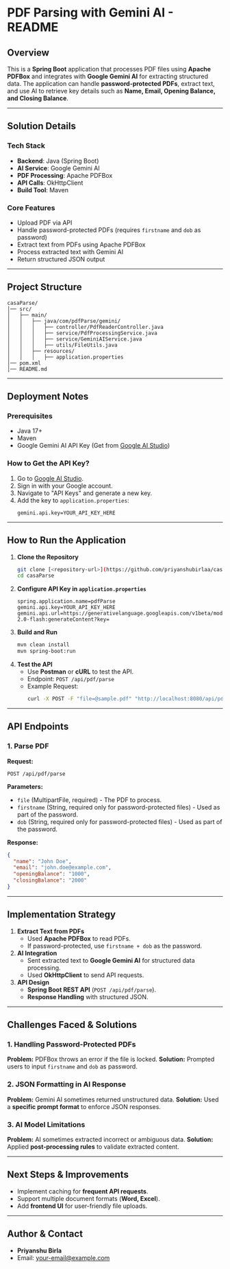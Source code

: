 # **PDF Parsing with Gemini AI - README**

## **Overview**
This is a **Spring Boot** application that processes PDF files using **Apache PDFBox** and integrates with **Google Gemini AI** for extracting structured data. The application can handle **password-protected PDFs**, extract text, and use AI to retrieve key details such as **Name, Email, Opening Balance, and Closing Balance**.

---

## **Solution Details**
### **Tech Stack**
- **Backend**: Java (Spring Boot)
- **AI Service**: Google Gemini AI
- **PDF Processing**: Apache PDFBox
- **API Calls**: OkHttpClient
- **Build Tool**: Maven

### **Core Features**
- Upload PDF via API
- Handle password-protected PDFs (requires `firstname` and `dob` as password)
- Extract text from PDFs using Apache PDFBox
- Process extracted text with Gemini AI
- Return structured JSON output

---

## **Project Structure**
```
casaParse/
│── src/
│   ├── main/
│   │   ├── java/com/pdfParse/gemini/
│   │   │   ├── controller/PdfReaderController.java
│   │   │   ├── service/PdfProcessingService.java
│   │   │   ├── service/GeminiAIService.java
│   │   │   ├── utils/FileUtils.java
│   │   ├── resources/
│   │   │   ├── application.properties
│── pom.xml
│── README.md
```

---

## **Deployment Notes**
### **Prerequisites**
- Java 17+
- Maven
- Google Gemini AI API Key (Get from [Google AI Studio](https://aistudio.google.com/))

### **How to Get the API Key?**
1. Go to [Google AI Studio](https://aistudio.google.com/).
2. Sign in with your Google account.
3. Navigate to "API Keys" and generate a new key.
4. Add the key to `application.properties`:
   ```properties
   gemini.api.key=YOUR_API_KEY_HERE
   ```

---

## **How to Run the Application**
1. **Clone the Repository**
   ```bash
   git clone [<repository-url>](https://github.com/priyanshubirlaa/casaParse)
   cd casaParse
   ```
2. **Configure API Key in `application.properties`**
   ```properties
   spring.application.name=pdfParse
   gemini.api.key=YOUR_API_KEY_HERE
   gemini.api.url=https://generativelanguage.googleapis.com/v1beta/models/gemini-2.0-flash:generateContent?key=
   ```
3. **Build and Run**
   ```bash
   mvn clean install
   mvn spring-boot:run
   ```
4. **Test the API**
   - Use **Postman** or **cURL** to test the API.
   - Endpoint: `POST /api/pdf/parse`
   - Example Request:
     ```bash
     curl -X POST -F "file=@sample.pdf" "http://localhost:8080/api/pdf/parse"
     ```

---

## **API Endpoints**
### **1. Parse PDF**
**Request:**
```http
POST /api/pdf/parse
```
**Parameters:**
- `file` (MultipartFile, required) - The PDF to process.
- `firstname` (String, required only for password-protected files) - Used as part of the password.
- `dob` (String, required only for password-protected files) - Used as part of the password.

**Response:**
```json
{
  "name": "John Doe",
  "email": "john.doe@example.com",
  "openingBalance": "1000",
  "closingBalance": "2000"
}
```

---

## **Implementation Strategy**
1. **Extract Text from PDFs**
   - Used **Apache PDFBox** to read PDFs.
   - If password-protected, use `firstname + dob` as the password.
2. **AI Integration**
   - Sent extracted text to **Google Gemini AI** for structured data processing.
   - Used **OkHttpClient** to send API requests.
3. **API Design**
   - **Spring Boot REST API** (`POST /api/pdf/parse`).
   - **Response Handling** with structured JSON.

---

## **Challenges Faced & Solutions**
### **1. Handling Password-Protected PDFs**
**Problem:** PDFBox throws an error if the file is locked.
**Solution:** Prompted users to input `firstname` and `dob` as password.

### **2. JSON Formatting in AI Response**
**Problem:** Gemini AI sometimes returned unstructured data.
**Solution:** Used a **specific prompt format** to enforce JSON responses.

### **3. AI Model Limitations**
**Problem:** AI sometimes extracted incorrect or ambiguous data.
**Solution:** Applied **post-processing rules** to validate extracted content.

---

## **Next Steps & Improvements**
- Implement caching for **frequent API requests**.
- Support multiple document formats (**Word, Excel**).
- Add **frontend UI** for user-friendly file uploads.

---

## **Author & Contact**
- **Priyanshu Birla**
- Email: [your-email@example.com](mailto:priyanshubirla22@gmail.com)
  


